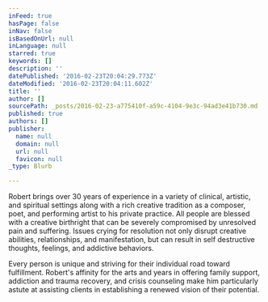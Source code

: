 ```yaml
---
inFeed: true
hasPage: false
inNav: false
isBasedOnUrl: null
inLanguage: null
starred: true
keywords: []
description: ''
datePublished: '2016-02-23T20:04:29.773Z'
dateModified: '2016-02-23T20:04:11.602Z'
title: ''
author: []
sourcePath: _posts/2016-02-23-a775410f-a59c-4104-9e3c-94ad3e41b730.md
published: true
authors: []
publisher:
  name: null
  domain: null
  url: null
  favicon: null
_type: Blurb

---
```

Robert brings over 30 years of experience in a variety of clinical, artistic, and spiritual settings along with a rich creative tradition as a composer, poet, and performing artist to his private practice.  All people are blessed with a creative birthright that can be severely compromised by unresolved pain and suffering.  Issues crying for resolution not only disrupt creative abilities, relationships, and manifestation, but can result in self destructive thoughts, feelings, and addictive behaviors. 

Every
person is unique and striving for their individual road toward 
fulfillment. Robert's affinity for the arts and years in offering family
support, addiction and trauma recovery, and crisis counseling make him 
particularly astute at assisting clients in establishing a renewed 
vision of their potential.